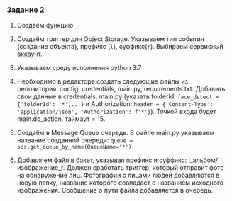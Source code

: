 ### Задание 2 ###

1. Создаём функцию

2. Создаём триггер для Object Storage. Указываем тип события (создание объекта), префикс (`l`), суффикс(`r`). Выбираем сервисный аккаунт.

3. Указываем среду исполнения python 3.7
    
4. Необходимо в редакторе создать следующие файлы из репозитория: config, credentials, main.py, requirements.txt. 
Добавить свои данные в credentials, main.py (указать folderId: `face_detect = {'folderId': '*',...}` и Authorization: `header = {'Content-Type': 'application/json', 'Authorization': f'*'}`). Точкой входа будет main.do_action, таймаут = 15.

5. Создаём в Message Queue очередь. В файле main.py указываем название созданной очереди: `queue = sqs.get_queue_by_name(QueueName='*')`

6. Добавляем файл в бакет, указывая префикс и суффикс: l_альбом/изображение_r. Должен сработать триггер, который отправит фото на обнаружение лиц. Фотографии с лицами людей добавляются в новую папку, название которого совпадает с названием исходного изображения. Сообщение о пути файла добавляется в очередь.
